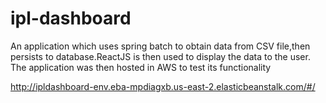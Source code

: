 # ipl-dashboard
An application which uses spring batch to obtain data from CSV file,then persists to database.ReactJS is then used to display the data to the user. The application was then hosted in AWS to test its functionality

http://ipldashboard-env.eba-mpdiagxb.us-east-2.elasticbeanstalk.com/#/
